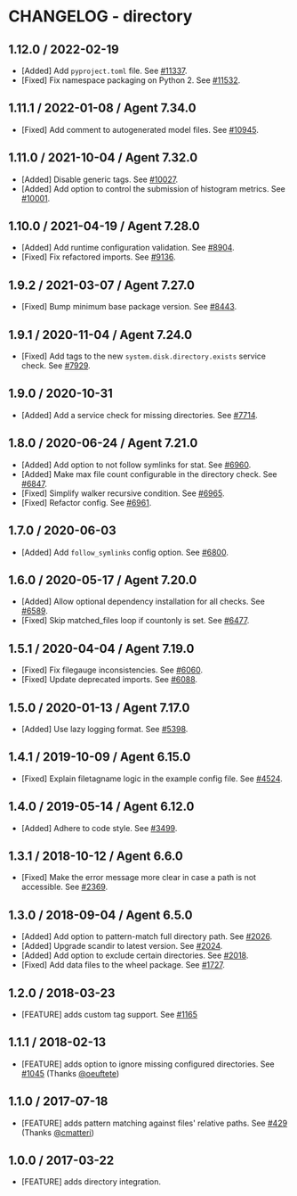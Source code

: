 # CHANGELOG - directory

## 1.12.0 / 2022-02-19

* [Added] Add `pyproject.toml` file. See [#11337](https://github.com/DataDog/integrations-core/pull/11337).
* [Fixed] Fix namespace packaging on Python 2. See [#11532](https://github.com/DataDog/integrations-core/pull/11532).

## 1.11.1 / 2022-01-08 / Agent 7.34.0

* [Fixed] Add comment to autogenerated model files. See [#10945](https://github.com/DataDog/integrations-core/pull/10945).

## 1.11.0 / 2021-10-04 / Agent 7.32.0

* [Added] Disable generic tags. See [#10027](https://github.com/DataDog/integrations-core/pull/10027).
* [Added] Add option to control the submission of histogram metrics. See [#10001](https://github.com/DataDog/integrations-core/pull/10001).

## 1.10.0 / 2021-04-19 / Agent 7.28.0

* [Added] Add runtime configuration validation. See [#8904](https://github.com/DataDog/integrations-core/pull/8904).
* [Fixed] Fix refactored imports. See [#9136](https://github.com/DataDog/integrations-core/pull/9136).

## 1.9.2 / 2021-03-07 / Agent 7.27.0

* [Fixed] Bump minimum base package version. See [#8443](https://github.com/DataDog/integrations-core/pull/8443).

## 1.9.1 / 2020-11-04 / Agent 7.24.0

* [Fixed] Add tags to the new `system.disk.directory.exists` service check. See [#7929](https://github.com/DataDog/integrations-core/pull/7929).

## 1.9.0 / 2020-10-31

* [Added] Add a service check for missing directories. See [#7714](https://github.com/DataDog/integrations-core/pull/7714).

## 1.8.0 / 2020-06-24 / Agent 7.21.0

* [Added] Add option to not follow symlinks for stat. See [#6960](https://github.com/DataDog/integrations-core/pull/6960).
* [Added] Make max file count configurable in the directory check. See [#6847](https://github.com/DataDog/integrations-core/pull/6847).
* [Fixed] Simplify walker recursive condition. See [#6965](https://github.com/DataDog/integrations-core/pull/6965).
* [Fixed] Refactor config. See [#6961](https://github.com/DataDog/integrations-core/pull/6961).

## 1.7.0 / 2020-06-03

* [Added] Add `follow_symlinks` config option. See [#6800](https://github.com/DataDog/integrations-core/pull/6800).

## 1.6.0 / 2020-05-17 / Agent 7.20.0

* [Added] Allow optional dependency installation for all checks. See [#6589](https://github.com/DataDog/integrations-core/pull/6589).
* [Fixed] Skip matched_files loop if countonly is set. See [#6477](https://github.com/DataDog/integrations-core/pull/6477).

## 1.5.1 / 2020-04-04 / Agent 7.19.0

* [Fixed] Fix filegauge inconsistencies. See [#6060](https://github.com/DataDog/integrations-core/pull/6060).
* [Fixed] Update deprecated imports. See [#6088](https://github.com/DataDog/integrations-core/pull/6088).

## 1.5.0 / 2020-01-13 / Agent 7.17.0

* [Added] Use lazy logging format. See [#5398](https://github.com/DataDog/integrations-core/pull/5398).

## 1.4.1 / 2019-10-09 / Agent 6.15.0

* [Fixed] Explain filetagname logic in the example config file. See [#4524](https://github.com/DataDog/integrations-core/pull/4524).

## 1.4.0 / 2019-05-14 / Agent 6.12.0

* [Added] Adhere to code style. See [#3499](https://github.com/DataDog/integrations-core/pull/3499).

## 1.3.1 / 2018-10-12 / Agent 6.6.0

* [Fixed] Make the error message more clear in case a path is not accessible. See [#2369][1].

## 1.3.0 / 2018-09-04 / Agent 6.5.0

* [Added] Add option to pattern-match full directory path. See [#2026][2].
* [Added] Upgrade scandir to latest version. See [#2024][3].
* [Added] Add option to exclude certain directories. See [#2018][4].
* [Fixed] Add data files to the wheel package. See [#1727][5].

## 1.2.0 / 2018-03-23

* [FEATURE] adds custom tag support. See [#1165][6]

## 1.1.1 / 2018-02-13

* [FEATURE] adds option to ignore missing configured directories. See [#1045][7] (Thanks [@oeuftete][8])

## 1.1.0 / 2017-07-18

* [FEATURE] adds pattern matching against files' relative paths. See [#429][9] (Thanks [@cmatteri][10])

## 1.0.0 / 2017-03-22

* [FEATURE] adds directory integration.


<!--- The following link definition list is generated by PimpMyChangelog --->
[1]: https://github.com/DataDog/integrations-core/pull/2369
[2]: https://github.com/DataDog/integrations-core/pull/2026
[3]: https://github.com/DataDog/integrations-core/pull/2024
[4]: https://github.com/DataDog/integrations-core/pull/2018
[5]: https://github.com/DataDog/integrations-core/pull/1727
[6]: https://github.com/DataDog/integrations-core/pull/1165
[7]: https://github.com/DataDog/integrations-core/issues/1045
[8]: https://github.com/oeuftete
[9]: https://github.com/DataDog/integrations-core/issues/429
[10]: https://github.com/cmatteri
